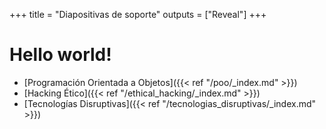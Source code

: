 +++
title = "Diapositivas de soporte"
outputs = ["Reveal"]
+++

# Hello world!

- [Programación Orientada a Objetos]({{< ref "/poo/_index.md" >}})
- [Hacking Ético]({{< ref "/ethical_hacking/_index.md" >}})
- [Tecnologías Disruptivas]({{< ref "/tecnologias_disruptivas/_index.md" >}})
